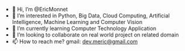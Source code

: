 - 👋 Hi, I’m @EricMonnet
- 👀 I’m interested in Python, Big Data, Cloud Computing, Artificial Intelligence, Machine Learning and Computer Vision
- 🌱 I’m currently learning Computer Technology Application
- 💞️ I’m looking to collaborate on real world project on related domain
- 📫 How to reach me? gmail: dev.meric@gmail.com

<!---
Ercko1st/Ercko1st is a ✨ special ✨ repository because its `README.md` (this file) appears on your GitHub profile.
You can click the Preview link to take a look at your changes.
--->
